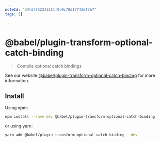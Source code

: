 ```yaml
---
noteId: "34fdf752323511f0b9c70d17743ef7b7"
tags: []

---
```


# @babel/plugin-transform-optional-catch-binding

> Compile optional catch bindings

See our website [@babel/plugin-transform-optional-catch-binding](https://babeljs.io/docs/babel-plugin-transform-optional-catch-binding) for more information.

## Install

Using npm:

```sh
npm install --save-dev @babel/plugin-transform-optional-catch-binding
```

or using yarn:

```sh
yarn add @babel/plugin-transform-optional-catch-binding --dev
```

